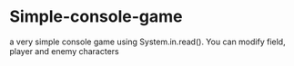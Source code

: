 # Simple-console-game
a very simple console game using System.in.read(). You can modify field, player and enemy characters
